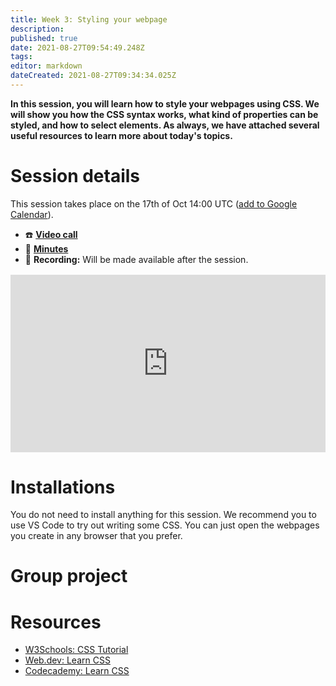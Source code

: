 ```yaml
---
title: Week 3: Styling your webpage
description: 
published: true
date: 2021-08-27T09:54:49.248Z
tags: 
editor: markdown
dateCreated: 2021-08-27T09:34:34.025Z
---
```


**In this session, you will learn how to style your webpages using CSS. We will show you how the CSS syntax works, what kind of properties can be styled, and how to select elements. As always, we have attached several useful resources to learn more about today's topics.**

# Session details
This session takes place on the 17th of Oct 14:00 UTC ([add to Google Calendar](https://calendar.google.com/event?action=TEMPLATE&tmeid=XzY4cjMwZWExNmNvM2FiYTI2Z3EzYWI5azhsMGtjYjlwODRyamliYTM4b3BqMmdocDZncDRhZDlvODhfMjAyMTEwMTdUMTQwMDAwWiBjb250YWN0QGFjdGl2aXN0aGFuZGJvb2sub3Jn&tmsrc=contact%40activisthandbook.org&scp=ALL)).
- ☎️ **[Video call](https://meet.google.com/rjm-vpte-kac)**
- 📝 **[Minutes](https://docs.google.com/document/d/1IOTS5M7DwVCa7pz0_Ck2HjW8-2WmtVoKTuiD2t1X_-s/edit)**
- 🔴 **Recording:** Will be made available after the session.

<div style="position: relative;padding-bottom: 56.25%;height: 0;margin-top:16px;">
  <iframe src="https://pitch.com/embed/04fc30a7-f772-47ba-bcfb-8fcfbde2259d" allow="fullscreen" allowfullscreen="" width="100%" height="100%" style="border:0;position: absolute;top: 0;left: 0;"></iframe>
</div>

# Installations
You do not need to install anything for this session. We recommend you to use VS Code to try out writing some CSS. You can just open the webpages you create in any browser that you prefer.

# Group project

# Resources
- [W3Schools: CSS Tutorial](https://www.w3schools.com/css/default.asp)
- [Web.dev: Learn CSS](https://web.dev/learn/css/)
- [Codecademy: Learn CSS](https://www.codecademy.com/learn/learn-css)